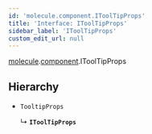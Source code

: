 ```yaml
---
id: 'molecule.component.IToolTipProps'
title: 'Interface: IToolTipProps'
sidebar_label: 'IToolTipProps'
custom_edit_url: null
---
```


[molecule](../namespaces/molecule).[component](../namespaces/molecule.component).IToolTipProps

## Hierarchy

-   `TooltipProps`

    ↳ **`IToolTipProps`**
